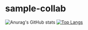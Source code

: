 # sample-collab
![Anurag's GitHub stats](https://github-readme-stats.vercel.app/api?username=chamse22ine&show_icons=true&theme=tokyonight)
[![Top Langs](https://github-readme-stats.vercel.app/api/top-langs/?username=anuraghazra)](https://github.com/anuraghazra/github-readme-stats)
